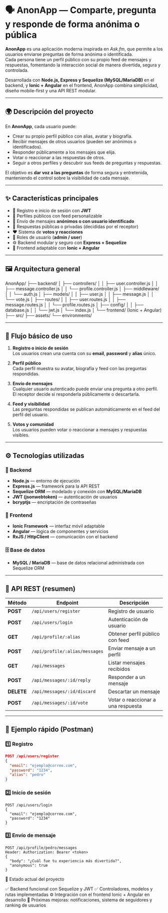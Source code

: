 # 🗣️ AnonApp — Comparte, pregunta y responde de forma anónima o pública

**AnonApp** es una aplicación moderna inspirada en *Ask.fm*, que permite a los usuarios enviarse preguntas de forma anónima o identificada.  
Cada persona tiene un perfil público con su propio feed de mensajes y respuestas, fomentando la interacción social de manera divertida, segura y controlada.

Desarrollada con **Node.js, Express y Sequelize (MySQL/MariaDB)** en el backend, y **Ionic + Angular** en el frontend, AnonApp combina simplicidad, diseño mobile-first y una API REST modular.

---

## 🌍 Descripción del proyecto

En **AnonApp**, cada usuario puede:
- Crear su propio perfil público con alias, avatar y biografía.  
- Recibir mensajes de otros usuarios (pueden ser anónimos o identificados).  
- Responder públicamente a los mensajes que elija.  
- Votar o reaccionar a las respuestas de otros.  
- Seguir a otros perfiles y descubrir sus feeds de preguntas y respuestas.  

El objetivo es **dar voz a las preguntas** de forma segura y entretenida, manteniendo el control sobre la visibilidad de cada mensaje.

---

## ✨ Características principales

- 🔐 Registro e inicio de sesión con **JWT**  
- 👤 Perfiles públicos con feed personalizable  
- 💬 Envío de mensajes **anónimos o con usuario identificado**  
- 💭 Respuestas públicas o privadas (decididas por el receptor)  
- ❤️ Sistema de **votos y reacciones**  
- 🧩 Roles de usuario (**admin / user**)  
- ⚙️ Backend modular y seguro con **Express + Sequelize**  
- 📱 Frontend adaptable con **Ionic + Angular**

---

## 🖼️ Arquitectura general

AnonApp/
├── backend/
│ ├── controllers/
│ │ ├── user.controller.js
│ │ ├── message.controller.js
│ │ └── profile.controller.js
│ ├── middleware/
│ │ └── auth.js
│ ├── models/
│ │ ├── user.js
│ │ ├── message.js
│ │ └── vote.js
│ ├── routes/
│ │ ├── user.routes.js
│ │ ├── message.routes.js
│ │ └── profile.routes.js
│ ├── config/
│ │ ├── database.js
│ │ └── jwt.js
│ └── index.js
│
└── frontend/ (Ionic + Angular)
├── src/
├── assets/
└── environments/


---

## 🧠 Flujo básico de uso

1. **Registro o inicio de sesión**  
   Los usuarios crean una cuenta con su **email**, **password** y **alias** único.  

2. **Perfil público**  
   Cada perfil muestra su avatar, biografía y feed con las preguntas respondidas.  

3. **Envío de mensajes**  
   Cualquier usuario autenticado puede enviar una pregunta a otro perfil.  
   El receptor decide si responderla públicamente o descartarla.  

4. **Feed y visibilidad**  
   Las preguntas respondidas se publican automáticamente en el feed del perfil del usuario.  

5. **Votos y comunidad**  
   Los usuarios pueden votar o reaccionar a mensajes y respuestas visibles.

---

## ⚙️ Tecnologías utilizadas

### 🔧 Backend
- **Node.js** — entorno de ejecución  
- **Express.js** — framework para la API REST  
- **Sequelize ORM** — modelado y conexión con **MySQL/MariaDB**  
- **JWT (jsonwebtoken)** — autenticación de usuarios  
- **bcryptjs** — encriptación de contraseñas  

### 🎨 Frontend
- **Ionic Framework** — interfaz móvil adaptable  
- **Angular** — lógica de componentes y servicios  
- **RxJS / HttpClient** — comunicación con el backend  

### 🗄️ Base de datos
- **MySQL / MariaDB** — base de datos relacional administrada con Sequelize ORM

---

## 💬 API REST (resumen)

| Método | Endpoint | Descripción |
|--------|-----------|-------------|
| **POST** | `/api/users/register` | Registro de usuario |
| **POST** | `/api/users/login` | Autenticación de usuario |
| **GET** | `/api/profile/:alias` | Obtener perfil público con feed |
| **POST** | `/api/profile/:alias/messages` | Enviar mensaje a un perfil |
| **GET** | `/api/messages` | Listar mensajes recibidos |
| **POST** | `/api/messages/:id/reply` | Responder a un mensaje |
| **DELETE** | `/api/messages/:id/discard` | Descartar un mensaje |
| **POST** | `/api/messages/:id/vote` | Votar o reaccionar a una respuesta |

---

## 🧩 Ejemplo rápido (Postman)

### 1️⃣ Registro
```json
POST /api/users/register
{
  "email": "ejemplo@correo.com",
  "password": "1234",
  "alias": "pedro"
}
```

### 2️⃣ Inicio de sesión
```
POST /api/users/login
{
  "email": "ejemplo@correo.com",
  "password": "1234"
}
```
### 3️⃣ Envío de mensaje
```
POST /api/profile/pedro/messages
Header: Authorization: Bearer <token>
{
  "body": "¿Cuál fue tu experiencia más divertida?",
  "anonymous": true
}
```

🧱 Estado actual del proyecto

✅ Backend funcional con Sequelize y JWT
✅ Controladores, modelos y rutas implementadas
⚙️ Integración con el frontend Ionic + Angular en desarrollo
🚀 Próximas mejoras: notificaciones, sistema de seguidores y ranking de usuarios